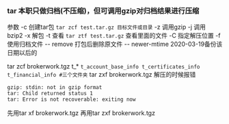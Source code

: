 ### tar 本职只做归档(不压缩)，但可调用gzip对归档结果进行压缩
参数
-c 创建tar包  `tar zcf test.tar.gz 目标文件或目录`
-z 调用gzip
-j 调用 bzip2
-x 解包
-t 查看 `tar ztf test.tar.gz` 查看里面的文件
-C 指定解压位置
-f 使用归档文件
-- remove 打包后删除原文件
-- newer-mtime 2020-03-19备份该日期以后的

tar zcf brokerwork.tgz t_* 
`t_account_base_info t_certificates_info t_financial_info #三个文件夹`
tar zxf brokerwork.tgz 解压的时候报错
```
gzip: stdin: not in gzip format
tar: Child returned status 1
tar: Error is not recoverable: exiting now
```
先用tar xf brokerwork.tgz
再用tar zxf brokerwork.tgz

